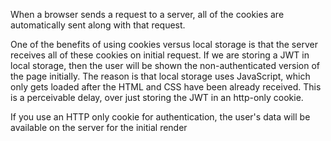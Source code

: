 
When a browser sends a request to a server, all of the cookies are automatically sent along with that request.

One of the benefits of using cookies versus local storage is that the server receives all of these cookies on initial request. If we are storing a JWT in local storage, then the user will be shown the non-authenticated version of the page initially. The reason is that local storage uses JavaScript, which only gets loaded after the HTML and CSS have been already received. This is a perceivable delay, over just storing the JWT in an http-only cookie.

If you use an HTTP only cookie for authentication, the user's data will be available on the server for the initial render
